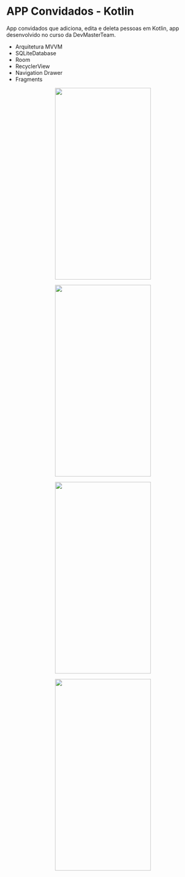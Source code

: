 # APP Convidados - Kotlin

App convidados que adiciona, edita e deleta pessoas em Kotlin, app desenvolvido no curso da DevMasterTeam.

- Arquitetura MVVM 
- SQLiteDatabase 
- Room
- RecyclerView 
- Navigation Drawer
- Fragments

 
<p align="center">
 <img src="https://user-images.githubusercontent.com/50715392/87313502-5aa64100-c4f8-11ea-83c9-c8200cafffee.gif" width="250" height="500" />
</p>

<p align="center">
 <img src="https://user-images.githubusercontent.com/50715392/87313582-73aef200-c4f8-11ea-83b5-ff0d84ff1758.gif" width="250" height="500" />
</p>

<p align="center">
 <img src="https://user-images.githubusercontent.com/50715392/87313625-888b8580-c4f8-11ea-9096-e7db27526cd9.gif" width="250" height="500" />
</p>

<p align="center">
 <img src="https://user-images.githubusercontent.com/50715392/87313670-98a36500-c4f8-11ea-8112-9c8cd44888af.gif" width="250" height="500" />
</p>









